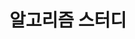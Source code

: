 ---
layout: "dirpage"
icon: "❓"
title: "알고리즘 스터디"
dir: "/page/algorithm"
reverse: false
permalink: "/dir/{{ name | remove_label }}/"
updated: "{{ '' | today_to_string }}"
skipSiteMap: true
---